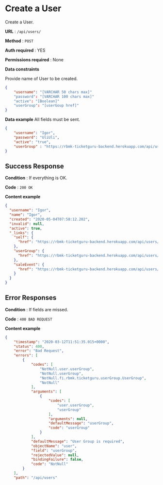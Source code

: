 # Create a User

Create a User.

**URL** : `/api/users/`

**Method** : `POST`

**Auth required** : YES

**Permissions required** : None

**Data constraints**

Provide name of User to be created.

```json
{
    "username": "[VARCHAR 50 chars max]"
    "password": "[VARCHAR 100 chars max]"
    "active": "[Boolean]"
    "userGroup": "[userGoup href]"
}
```

**Data example** All fields must be sent.

```json
{
    "username": "Igor",
    "password": "UliUli",
    "active": "true",
    "userGroup" : "https://rbmk-ticketguru-backend.herokuapp.com/api/userGroups/10"
}
```

## Success Response

**Condition** : If everything is OK.

**Code** : `200 OK`

**Content example**

```json
{
  "username": "Igor",
  "name": "Igor",
  "created": "2020-05-04T07:58:12.202",
  "invalid": null,
  "active": true,
  "_links": {
    "self": {
      "href": "https://rbmk-ticketguru-backend.herokuapp.com/api/users/6"
    },
    "userGroup": {
      "href": "https://rbmk-ticketguru-backend.herokuapp.com/api/users/6/userGroup"
    },
    "saleEvent": {
      "href": "https://rbmk-ticketguru-backend.herokuapp.com/api/users/6/saleEvents"
    }
  }
}
```

## Error Responses

**Condition** : If fields are missed.

**Code** : `400 BAD REQUEST`

**Content example**

```json
{
    "timestamp": "2020-03-12T11:51:35.015+0000",
    "status": 400,
    "error": "Bad Request",
    "errors": [
        {
            "codes": [
                "NotNull.user.userGroup",
                "NotNull.userGroup",
                "NotNull.fi.rbmk.ticketguru.userGroup.UserGroup",
                "NotNull"
            ],
            "arguments": [
                {
                    "codes": [
                        "user.userGroup",
                        "userGroup"
                    ],
                    "arguments": null,
                    "defaultMessage": "userGroup",
                    "code": "userGroup"
                }
            ],
            "defaultMessage": "User Group is required",
            "objectName": "user",
            "field": "userGroup",
            "rejectedValue": null,
            "bindingFailure": false,
            "code": "NotNull"
        }
    ],
    "path": "/api/users"
```

